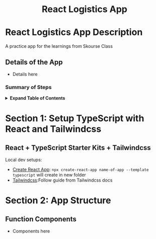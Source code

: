 <div align="center">
<h1>React Logistics App</h1>
</div>

# React Logistics App Description

A practice app for the learnings from Skourse Class

## Details of the App

- Details here

### Summary of Steps

<details>

<summary><b>Expand Table of Contents</b></summary>

- [Section 1: Setup TypeScript with React + Tailwindcss](#section-1-setup-typescript-with-react-and-tailwindcss)
  - [React + TypeScript Starter Kits + Tailwindcss](#react--typescript-starter-kits--tailwindcss)
- [Section 2: App Stucture](#section-2-app-structure)

  - [Function Components](#function-components)

  </details>

# Section 1: Setup TypeScript with React and Tailwindcss

## React + TypeScript Starter Kits + Tailwindcss

Local dev setups:

- [Create React App](https://facebook.github.io/create-react-app/docs/adding-typescript): `npx create-react-app name-of-app --template typescript` will create in new folder
- [Tailwindcss](https://tailwindcss.com/docs/guides/create-react-app):Follow guide from Tailwindcss docs

# Section 2: App Structure

## Function Components

- Components here
